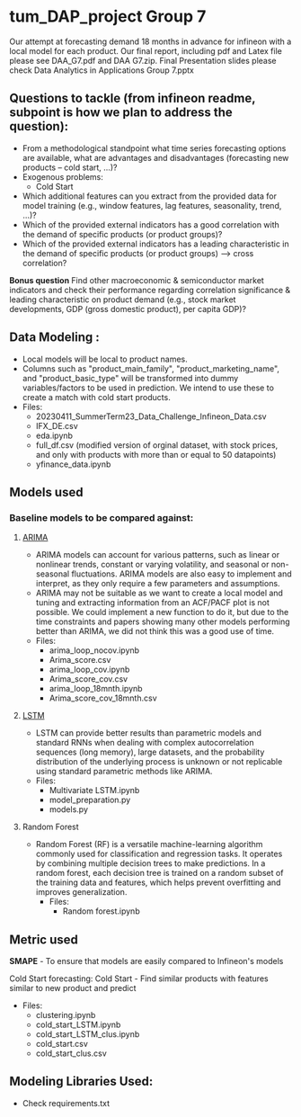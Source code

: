 # tum_DAP_project Group 7
Our attempt at forecasting demand 18 months in advance for infineon with a local model for each product.
Our final report, including pdf and Latex file please see DAA_G7.pdf and DAA G7.zip.
Final Presentation slides please check Data Analytics in Applications Group 7.pptx

## Questions to tackle (from infineon readme, subpoint is how we plan to address the question):
- From a methodological standpoint what time series forecasting options are available, what are advantages and disadvantages (forecasting new products – cold start, …)?
 - Exogenous problems:
    - Cold Start 
- Which additional features can you extract from the provided data for model training (e.g., window features, lag features, seasonality, trend, …)?
- Which of the provided external indicators has a good correlation with the demand of specific products (or product groups)?
- Which of the provided external indicators has a leading characteristic in the demand of specific products (or product groups) --> cross correlation?

**Bonus question**
Find other macroeconomic & semiconductor market indicators and check their performance regarding correlation significance & leading characteristic on product demand (e.g., stock market developments, GDP (gross domestic product), per capita GDP)?

## Data Modeling :
- Local models will be local to product names.
- Columns such as "product_main_family", "product_marketing_name", and "product_basic_type" will be transformed into dummy variables/factors to be used in prediction. We intend to use these to create a match with cold start products.
- Files:
  - 20230411_SummerTerm23_Data_Challenge_Infineon_Data.csv 
  - IFX_DE.csv
  - eda.ipynb
  - full_df.csv (modified version of orginal dataset, with stock prices, and only with products with more than or equal to 50 datapoints)
  - yfinance_data.ipynb

## Models used
### Baseline models to be compared against:
1. [ARIMA](https://www.linkedin.com/advice/3/what-advantages-disadvantages-arima-models-forecasting#:~:text=Advantages%20of%20ARIMA%20models&text=ARIMA%20models%20can%20account%20for,a%20few%20parameters%20and%20assumptions.)
    - ARIMA models can account for various patterns, such as linear or nonlinear trends, constant or varying volatility, and seasonal or non-seasonal fluctuations. ARIMA models are also easy to implement and interpret, as they only require a few parameters and assumptions. 
    - ARIMA may not be suitable as we want to create a local model and tuning and extracting information from an ACF/PACF plot is not possible. We could implement a new function to do it, but due to the time constraints and papers showing many other models performing better than ARIMA, we did not think this was a good use of time.
    - Files:
      - arima_loop_nocov.ipynb
      - Arima_score.csv
      - arima_loop_cov.ipynb
      - Arima_score_cov.csv
      - arima_loop_18mnth.ipynb
      - Arima_score_cov_18mnth.csv
2. [LSTM](https://www.quora.com/Why-is-LSTM-good-for-time-series-prediction)
    - LSTM can provide better results than parametric models and standard RNNs when dealing with complex autocorrelation sequences (long memory), large datasets, and the probability distribution of the underlying process is unknown or not replicable using standard parametric methods like ARIMA. 
    - Files:
      - Multivariate LSTM.ipynb
      - model_preparation.py
      - models.py
      
3. Random Forest
   - Random Forest (RF) is a versatile machine-learning algorithm commonly used for classification and regression tasks. It operates by combining multiple decision trees to make predictions. In a random forest, each decision tree is trained on a random subset of the training data and features, which helps prevent overfitting and improves generalization.
     - Files:
       - Random forest.ipynb

## Metric used
**SMAPE** - To ensure that models are easily compared to Infineon's models

Cold Start forecasting:
Cold Start - Find similar products with features similar to new product and predict
   - Files:
     - clustering.ipynb
     - cold_start_LSTM.ipynb
     - cold_start_LSTM_clus.ipynb
     - cold_start.csv
     - cold_start_clus.csv

## Modeling Libraries Used:
- Check requirements.txt
